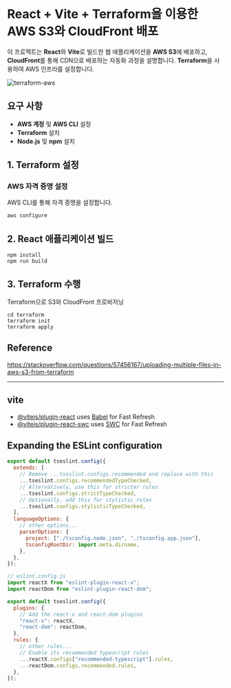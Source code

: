 # React + Vite + Terraform을 이용한 AWS S3와 CloudFront 배포

이 프로젝트는 **React**와 **Vite**로 빌드한 웹 애플리케이션을 **AWS S3**에 배포하고, **CloudFront**를 통해 CDN으로 배포하는 자동화 과정을 설명합니다. **Terraform**을 사용하여 AWS 인프라를 설정합니다.

![terraform-aws](https://miro.medium.com/v2/resize:fit:741/1*JuxIu_Ml0U3BBahoSSWAFA.png)

## 요구 사항

- **AWS 계정** 및 **AWS CLI** 설정
- **Terraform** 설치
- **Node.js** 및 **npm** 설치

## 1. Terraform 설정

### AWS 자격 증명 설정

AWS CLI를 통해 자격 증명을 설정합니다.

```bash
aws configure
```

## 2. React 애플리케이션 빌드

```
npm install
npm run build
```

## 3. Terraform 수행

Terraform으로 S3와 CloudFront 프로비저닝

```
cd terraform
terraform init
terraform apply
```

## Reference

https://stackoverflow.com/questions/57456167/uploading-multiple-files-in-aws-s3-from-terraform

---

## vite

- [@vitejs/plugin-react](https://github.com/vitejs/vite-plugin-react/blob/main/packages/plugin-react/README.md) uses [Babel](https://babeljs.io/) for Fast Refresh
- [@vitejs/plugin-react-swc](https://github.com/vitejs/vite-plugin-react-swc) uses [SWC](https://swc.rs/) for Fast Refresh

## Expanding the ESLint configuration

```js
export default tseslint.config({
  extends: [
    // Remove ...tseslint.configs.recommended and replace with this
    ...tseslint.configs.recommendedTypeChecked,
    // Alternatively, use this for stricter rules
    ...tseslint.configs.strictTypeChecked,
    // Optionally, add this for stylistic rules
    ...tseslint.configs.stylisticTypeChecked,
  ],
  languageOptions: {
    // other options...
    parserOptions: {
      project: ["./tsconfig.node.json", "./tsconfig.app.json"],
      tsconfigRootDir: import.meta.dirname,
    },
  },
});
```

```js
// eslint.config.js
import reactX from "eslint-plugin-react-x";
import reactDom from "eslint-plugin-react-dom";

export default tseslint.config({
  plugins: {
    // Add the react-x and react-dom plugins
    "react-x": reactX,
    "react-dom": reactDom,
  },
  rules: {
    // other rules...
    // Enable its recommended typescript rules
    ...reactX.configs["recommended-typescript"].rules,
    ...reactDom.configs.recommended.rules,
  },
});
```
